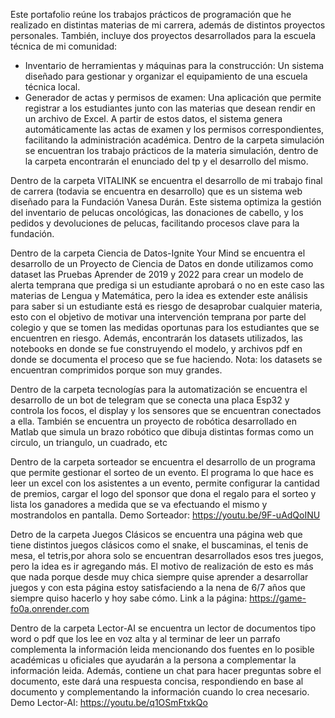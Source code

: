 Este portafolio reúne los trabajos prácticos de programación que he realizado en distintas materias de mi carrera, además de distintos proyectos personales. También, incluye dos proyectos desarrollados para la escuela técnica de mi comunidad:
* Inventario de herramientas y máquinas para la construcción: Un sistema diseñado para gestionar y organizar el equipamiento de una escuela técnica local.
* Generador de actas y permisos de examen: Una aplicación que permite registrar a los estudiantes junto con las materias que desean rendir en un archivo de Excel. A partir de estos datos, el sistema genera automáticamente las actas de examen y los permisos correspondientes, facilitando la administración académica. 
Dentro de la carpeta simulación se encuentran los trabajo prácticos de la materia simulación, dentro de la carpeta encontrarán el enunciado del tp y el desarrollo del mismo.

Dentro de la carpeta VITALINK se encuentra el desarrollo de mi trabajo final de carrera (todavia se encuentra en desarrollo) que es un sistema web diseñado para la Fundación Vanesa Durán. Este sistema optimiza la gestión del inventario de pelucas oncológicas, las donaciones de cabello, y los pedidos y devoluciones de pelucas, facilitando procesos clave para la fundación.

Dentro de la carpeta Ciencia de Datos-Ignite Your Mind se encuentra el desarrollo de un Proyecto de Ciencia de Datos en donde utilizamos como dataset las Pruebas Aprender de 2019 y 2022 para crear un modelo de alerta temprana que prediga si un estudiante aprobará o no en este caso las materias de Lengua y Matemática, pero la idea es extender este análisis para saber si un estudiante está es riesgo de desaprobar cualquier materia, esto con el objetivo de motivar una intervención temprana por parte del colegio y que se tomen las medidas oportunas para los estudiantes que se encuentren en riesgo. Además, encontrarán los datasets utilizados, las notebooks en donde se fue construyendo el modelo, y archivos pdf en donde se documenta el proceso que se fue haciendo. Nota: los datasets se encuentran comprimidos porque son muy grandes. 

Dentro de la carpeta tecnologías para la automatización se encuentra el desarrollo de un bot de telegram que se conecta una placa Esp32 y controla los focos, el display y los sensores que se encuentran conectados a ella. También se encuentra un proyecto de robótica desarrollado en Matlab que simula un brazo robótico que dibuja distintas formas como un circulo, un triangulo, un cuadrado, etc

Dentro de la carpeta sorteador se encuentra el desarrollo de un programa que permite gestionar el sorteo de un evento. El programa lo que hace es leer un excel con los asistentes a un evento, permite configurar la cantidad de premios, cargar el logo del sponsor que dona el regalo para el sorteo y lista los ganadores a medida que se va efectuando el mismo y mostrandolos en pantalla. Demo Sorteador: https://youtu.be/9F-uAdQoINU

Detro de la carpeta Juegos Clásicos se encuentra una página web que tiene distintos juegos clásicos como el snake, el buscaminas, el tenis de mesa, el tetris,por ahora solo se encuentran desarrollados esos tres juegos, pero la idea es ir agregando más. El motivo de realización de esto es más que nada porque desde muy chica siempre quise aprender a desarrollar juegos y con esta página estoy satisfaciendo a la nena de 6/7 años que siempre quiso hacerlo y hoy sabe cómo. Link a la página: https://game-fo0a.onrender.com  

Dentro de la carpeta Lector-AI se encuentra un lector de documentos tipo word o pdf que los lee en voz alta y al terminar de leer un parrafo complementa la información leida mencionando dos fuentes en lo posible académicas u oficiales que ayudarán a la persona a complementar la información leida. Además, contiene un chat para hacer preguntas sobre el documento, este dará una respuesta concisa, respondiendo en base al documento y complementando la información cuando lo crea necesario. Demo Lector-AI: https://youtu.be/q1OSmFtxkQo

